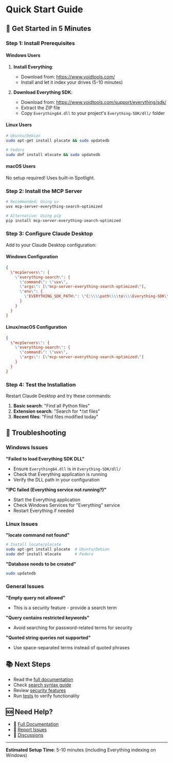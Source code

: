 # Quick Start Guide

## 🚀 Get Started in 5 Minutes

### Step 1: Install Prerequisites

#### Windows Users
1. **Install Everything**:
   - Download from: https://www.voidtools.com/
   - Install and let it index your drives (5-10 minutes)

2. **Download Everything SDK**:
   - Download from: https://www.voidtools.com/support/everything/sdk/
   - Extract the ZIP file
   - Copy `Everything64.dll` to your project's `Everything-SDK/dll/` folder

#### Linux Users
```bash
# Ubuntu/Debian
sudo apt-get install plocate && sudo updatedb

# Fedora
sudo dnf install mlocate && sudo updatedb
```

#### macOS Users
No setup required! Uses built-in Spotlight.

### Step 2: Install the MCP Server

```bash
# Recommended: Using uv
uvx mcp-server-everything-search-optimized

# Alternative: Using pip
pip install mcp-server-everything-search-optimized
```

### Step 3: Configure Claude Desktop

Add to your Claude Desktop configuration:

#### Windows Configuration
```json
{
  \"mcpServers\": {
    \"everything-search\": {
      \"command\": \"uvx\",
      \"args\": [\"mcp-server-everything-search-optimized\"],
      \"env\": {
        \"EVERYTHING_SDK_PATH\": \"C:\\\\path\\\\to\\\\Everything-SDK\\\\dll\\\\Everything64.dll\"
      }
    }
  }
}
```

#### Linux/macOS Configuration
```json
{
  \"mcpServers\": {
    \"everything-search\": {
      \"command\": \"uvx\",
      \"args\": [\"mcp-server-everything-search-optimized\"]
    }
  }
}
```

### Step 4: Test the Installation

Restart Claude Desktop and try these commands:

1. **Basic search**: \"Find all Python files\"
2. **Extension search**: \"Search for *.txt files\"
3. **Recent files**: \"Find files modified today\"

## 🔧 Troubleshooting

### Windows Issues

**\"Failed to load Everything SDK DLL\"**
- Ensure `Everything64.dll` is in `Everything-SDK/dll/`
- Check that Everything application is running
- Verify the DLL path in your configuration

**\"IPC failed (Everything service not running?)\"**
- Start the Everything application
- Check Windows Services for \"Everything\" service
- Restart Everything if needed

### Linux Issues

**\"locate command not found\"**
```bash
# Install locate/plocate
sudo apt-get install plocate  # Ubuntu/Debian
sudo dnf install mlocate      # Fedora
```

**\"Database needs to be created\"**
```bash
sudo updatedb
```

### General Issues

**\"Empty query not allowed\"**
- This is a security feature - provide a search term

**\"Query contains restricted keywords\"**
- Avoid searching for password-related terms for security

**\"Quoted string queries not supported\"**
- Use space-separated terms instead of quoted phrases

## 📚 Next Steps

- Read the [full documentation](README.md)
- Check [search syntax guide](SEARCH_SYNTAX.md)
- Review [security features](MCP_BEST_PRACTICES_IMPLEMENTATION.md)
- Run [tests](tests/) to verify functionality

## 🆘 Need Help?

- 📖 [Full Documentation](README.md)
- 🐛 [Report Issues](https://github.com/Colton-wq/mcp-everything-search-optimized/issues)
- 💬 [Discussions](https://github.com/Colton-wq/mcp-everything-search-optimized/discussions)

---

**Estimated Setup Time**: 5-10 minutes (including Everything indexing on Windows)